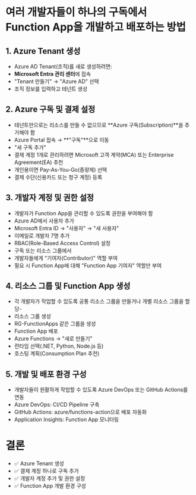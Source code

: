 # 여러 개발자들이 하나의 구독에서 Function App을 개발하고 배포하는 방법

## 1. Azure Tenant 생성
- Azure AD Tenant(조직)를 새로 생성하려면:
- **Microsoft Entra 관리 센터**에 접속
- "Tenant 만들기" → "Azure AD" 선택
- 조직 정보를 입력하고 테넌트 생성
## 2. Azure 구독 및 결제 설정
- 테넌트만으로는 리소스를 만들 수 없으므로 **Azure 구독(Subscription)**을 추가해야 함
- Azure Portal 접속 → **"구독"**으로 이동
- "새 구독 추가"
- 결제 계정 1개로 관리하려면 Microsoft 고객 계약(MCA) 또는 Enterprise Agreement(EA) 추천
- 개인용이면 Pay-As-You-Go(종량제) 선택
- 결제 수단(신용카드 또는 청구 계정) 등록
## 3. 개발자 계정 및 권한 설정
- 개발자가 Function App을 관리할 수 있도록 권한을 부여해야 함
- Azure AD에서 사용자 추가
- Microsoft Entra ID → "사용자" → "새 사용자"
- 이메일로 개발자 7명 추가
- RBAC(Role-Based Access Control) 설정
- 구독 또는 리소스 그룹에서
- 개발자들에게 "기여자(Contributor)" 역할 부여
- 필요 시 Function App에 대해 "Function App 기여자" 역할만 부여
## 4. 리소스 그룹 및 Function App 생성
- 각 개발자가 작업할 수 있도록 공통 리소스 그룹을 만들거나 개별 리소스 그룹을 할당-
- 리소스 그룹 생성
- RG-FunctionApps 같은 그룹을 생성
- Function App 배포
- Azure Functions → "새로 만들기"
- 런타임 선택(.NET, Python, Node.js 등)
- 호스팅 계획(Consumption Plan 추천)
## 5. 개발 및 배포 환경 구성
- 개발자들이 원활하게 작업할 수 있도록 Azure DevOps 또는 GitHub Actions를 연동
- Azure DevOps: CI/CD Pipeline 구축
- GitHub Actions: azure/functions-action으로 배포 자동화
- Application Insights: Function App 모니터링

# 결론
- ✅ Azure Tenant 생성
- ✅ 결제 계정 하나로 구독 추가
- ✅ 개발자 계정 추가 및 권한 설정
- ✅ Function App 개발 환경 구성
